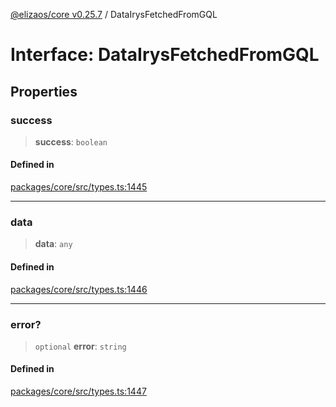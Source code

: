 [@elizaos/core v0.25.7](../index.md) / DataIrysFetchedFromGQL

# Interface: DataIrysFetchedFromGQL

## Properties

### success

> **success**: `boolean`

#### Defined in

[packages/core/src/types.ts:1445](https://github.com/elizaOS/eliza/blob/main/packages/core/src/types.ts#L1445)

***

### data

> **data**: `any`

#### Defined in

[packages/core/src/types.ts:1446](https://github.com/elizaOS/eliza/blob/main/packages/core/src/types.ts#L1446)

***

### error?

> `optional` **error**: `string`

#### Defined in

[packages/core/src/types.ts:1447](https://github.com/elizaOS/eliza/blob/main/packages/core/src/types.ts#L1447)
